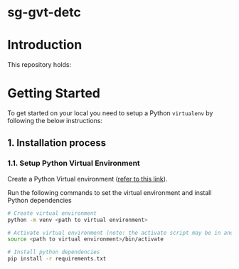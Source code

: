 # sg-gvt-detc


# Introduction 
This repository holds:


# Getting Started
To get started on your local you need to setup a Python `virtualenv` by following the below instructions:

## 1.	Installation process

### 1.1. Setup Python Virtual Environment
Create a Python Virtual environment ([refer to this link](https://docs.python.org/3/library/venv.html)).

Run the following commands to set the virtual environment and install Python dependencies

```bash
# Create virtual environment
python -m venv <path to virtual environment>

# Activate virtual environment (note: the activate script may be in another location within the venv)
source <path to virtual environment>/bin/activate

# Install python dependencies
pip install -r requirements.txt
```
